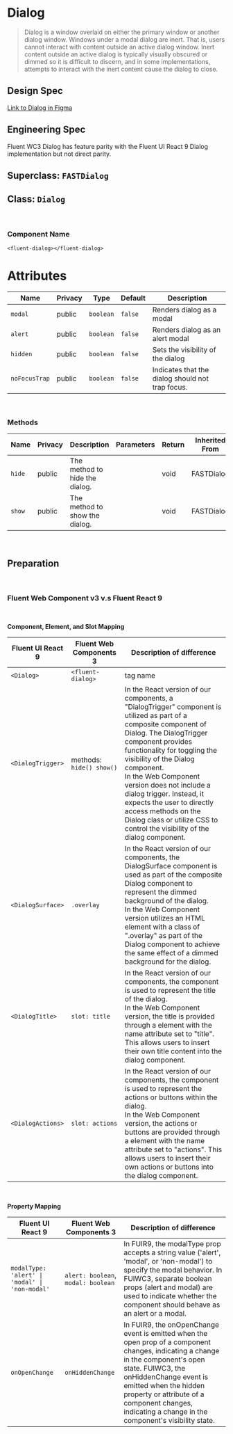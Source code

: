 # Dialog

> Dialog is a window overlaid on either the primary window or another dialog window. Windows under a modal dialog are inert. That is, users cannot interact with content outside an active dialog window. Inert content outside an active dialog is typically visually obscured or dimmed so it is difficult to discern, and in some implementations, attempts to interact with the inert content cause the dialog to close.

## **Design Spec**

[Link to Dialog in Figma](https://www.figma.com/file/jtF47yOXDxkI00ZkydE999/Dialog?type=design&node-id=2605%3A15263&mode=dev)

## **Engineering Spec**

Fluent WC3 Dialog has feature parity with the Fluent UI React 9 Dialog implementation but not direct parity.

## Superclass: `FASTDialog`

## Class: `Dialog`

<br />

### **Component Name**

`<fluent-dialog></fluent-dialog>`

# **Attributes**

| Name          | Privacy | Type      | Default | Description                                      |
| ------------- | ------- | --------- | ------- | ------------------------------------------------ |
| `modal`       | public  | `boolean` | `false` | Renders dialog as a modal                        |
| `alert`       | public  | `boolean` | `false` | Renders dialog as an alert modal                 |
| `hidden`      | public  | `boolean` | `false` | Sets the visibility of the dialog                |
| `noFocusTrap` | public  | `boolean` | `false` | Indicates that the dialog should not trap focus. |

<br />

### **Methods**

| Name   | Privacy | Description                    | Parameters | Return | Inherited From |
| ------ | ------- | ------------------------------ | ---------- | ------ | -------------- |
| `hide` | public  | The method to hide the dialog. |            | void   | FASTDialog     |
| `show` | public  | The method to show the dialog. |            | void   | FASTDialog     |

<br />

## **Preparation**

<br />

### **Fluent Web Component v3 v.s Fluent React 9**

<br />

**Component, Element, and Slot Mapping**

| Fluent UI React 9 | Fluent Web Components 3  | Description of difference                                                                                                                                                                                                                                                                                                                                                                                                                                |
| ----------------- | ------------------------ | -------------------------------------------------------------------------------------------------------------------------------------------------------------------------------------------------------------------------------------------------------------------------------------------------------------------------------------------------------------------------------------------------------------------------------------------------------- |
| `<Dialog>`        | `<fluent-dialog>`        | tag name                                                                                                                                                                                                                                                                                                                                                                                                                                                 |
| `<DialogTrigger>` | methods: `hide() show()` | In the React version of our components, a "DialogTrigger" component is utilized as part of a composite component of Dialog. The DialogTrigger component provides functionality for toggling the visibility of the Dialog component. <br /> In the Web Component version does not include a dialog trigger. Instead, it expects the user to directly access methods on the Dialog class or utilize CSS to control the visibility of the dialog component. |
| `<DialogSurface>` | `.overlay`               | In the React version of our components, the DialogSurface component is used as part of the composite Dialog component to represent the dimmed background of the dialog. <br /> In the Web Component version utilizes an HTML element with a class of ".overlay" as part of the Dialog component to achieve the same effect of a dimmed background for the dialog.                                                                                        |
| `<DialogTitle>`   | `slot: title`            | In the React version of our components, the <DialogTitle> component is used to represent the title of the dialog. <br /> In the Web Component version, the title is provided through a <slot> element with the name attribute set to "title". This allows users to insert their own title content into the dialog component.                                                                                                                             |
| `<DialogActions>` | `slot: actions`          | In the React version of our components, the <DialogActions> component is used to represent the actions or buttons within the dialog. <br /> In the Web Component version, the actions or buttons are provided through a <slot> element with the name attribute set to "actions". This allows users to insert their own actions or buttons into the dialog component.                                                                                     |

<br />

**Property Mapping**

| Fluent UI React 9                              | Fluent Web Components 3            | Description of difference                                                                                                                                                                                                                                                                                    |
| ---------------------------------------------- | ---------------------------------- | ------------------------------------------------------------------------------------------------------------------------------------------------------------------------------------------------------------------------------------------------------------------------------------------------------------ |
| `modalType: 'alert' \| 'modal' \| 'non-modal'` | `alert: boolean`, `modal: boolean` | In FUIR9, the modalType prop accepts a string value ('alert', 'modal', or 'non-modal') to specify the modal behavior. In FUIWC3, separate boolean props (alert and modal) are used to indicate whether the component should behave as an alert or a modal.                                                   |
| `onOpenChange`                                 | `onHiddenChange`                   | In FUIR9, the onOpenChange event is emitted when the open prop of a component changes, indicating a change in the component's open state. FUIWC3, the onHiddenChange event is emitted when the hidden property or attribute of a component changes, indicating a change in the component's visibility state. |
